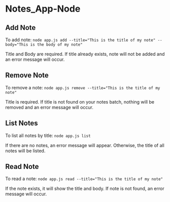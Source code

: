 # Notes_App-Node

## Add Note
To add note: ```node app.js add --title="This is the title of my note" --body="This is the body of my note"```

Title and Body are required. If title already exists, note will not be added and an error message will occur.

## Remove Note
To remove a note: ```node app.js remove --title="This is the title of my note"```

Title is required. If title is not found on your notes batch, nothing will be removed and an error message will occur.

## List Notes
To list all notes by title: ```node app.js list```

If there are no notes, an error message will appear. Otherwise, the title of all notes will be listed.

## Read Note
To read a note: ```node app.js read --title="This is the title of my note" ```

If the note exists, it will show the title and body. If note is not found, an error message will occur.